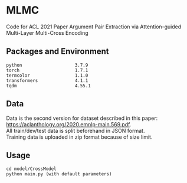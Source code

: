 # MLMC

Code for ACL 2021 Paper Argument Pair Extraction via Attention-guided Multi-Layer Multi-Cross Encoding

## Packages and Environment

``` 
python                    3.7.9 
torch                     1.7.1 
termcolor                 1.1.0 
transformers              4.1.1 
tqdm                      4.55.1
```

## Data

Data is the second version for dataset described in this paper: https://aclanthology.org/2020.emnlp-main.569.pdf. \
All train/dev/test data is split beforehand in JSON format. \
Training data is uploaded in zip format because of size limit.

## Usage

```
cd model/CrossModel 
python main.py (with default parameters)
```
